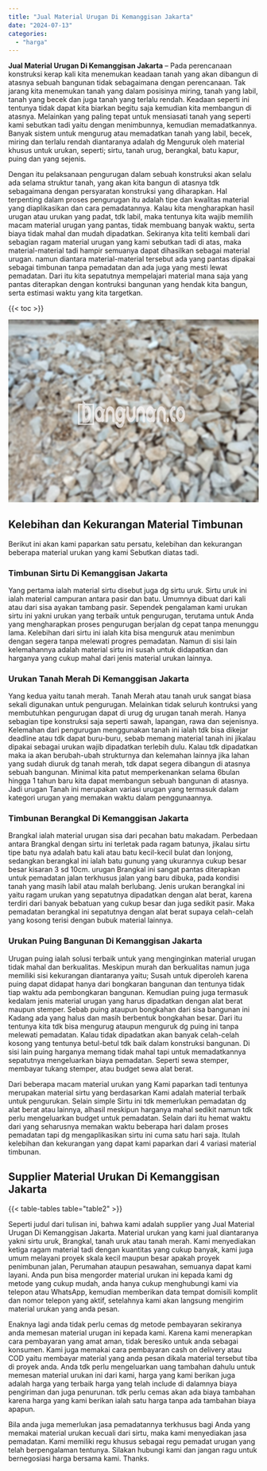 ```yaml
---
title: "Jual Material Urugan Di Kemanggisan Jakarta"
date: "2024-07-13"
categories: 
  - "harga"
---
```


**Jual Material Urugan Di Kemanggisan Jakarta** – Pada perencanaan konstruksi kerap kali kita menemukan keadaan tanah yang akan dibangun di atasnya sebuah bangunan tidak sebagaimana dengan perencanaan. Tak jarang kita menemukan tanah yang dalam posisinya miring, tanah yang labil, tanah yang becek dan juga tanah yang terlalu rendah. Keadaan seperti ini tentunya tidak dapat kita biarkan begitu saja kemudian kita membangun di atasnya. Melainkan yang paling tepat untuk mensiasati tanah yang seperti kami sebutkan tadi yaitu dengan menimbunnya, kemudian memadatkannya. Banyak sistem untuk mengurug atau memadatkan tanah yang labil, becek, miring dan terlalu rendah diantaranya adalah dg Menguruk oleh material khusus untuk urukan, seperti; sirtu, tanah urug, berangkal, batu kapur, puing dan yang sejenis.

Dengan itu pelaksanaan pengurugan dalam sebuah konstruksi akan selalu ada selama struktur tanah, yang akan kita bangun di atasnya tdk sebagaimana dengan persyaratan konstruksi yang diharapkan. Hal terpenting dalam proses pengurugan itu adalah tipe dan kwalitas material yang diaplikasikan dan cara pemadatannya. Kalau kita mengharapkan hasil urugan atau urukan yang padat, tdk labil, maka tentunya kita wajib memilih macam material urugan yang pantas, tidak membuang banyak waktu, serta biaya tidak mahal dan mudah dipadatkan. Sekiranya kita teliti kembali dari sebagian ragam material urugan yang kami sebutkan tadi di atas, maka material-material tadi hampir semuanya dapat dihasilkan sebagai material urugan. namun diantara material-material tersebut ada yang pantas dipakai sebagai timbunan tanpa pemadatan dan ada juga yang mesti lewat pemadatan. Dari itu kita sepatutnya mempelajari material mana saja yang pantas diterapkan dengan kontruksi bangunan yang hendak kita bangun, serta estimasi waktu yang kita targetkan.

{{< toc >}}

![Jual Material Urugan Di Kemanggisan Jakarta](/images/jual-urugan-33.png)

## Kelebihan dan Kekurangan Material Timbunan

Berikut ini akan kami paparkan satu persatu, kelebihan dan kekurangan beberapa material urukan yang kami Sebutkan diatas tadi.

### Timbunan Sirtu Di Kemanggisan Jakarta

Yang pertama ialah material sirtu disebut juga dg sirtu uruk. Sirtu uruk ini ialah material campuran antara pasir dan batu. Umumnya dibuat dari kali atau dari sisa ayakan tambang pasir. Sependek pengalaman kami urukan sirtu ini yakni urukan yang terbaik untuk pengurugan, terutama untuk Anda yang mengharapkan proses pengurugan berjalan dg cepat tanpa menunggu lama. Kelebihan dari sirtu ini ialah kita bisa menguruk atau menimbun dengan segera tanpa melewati progres pemadatan. Namun di sisi lain kelemahannya adalah material sirtu ini susah untuk didapatkan dan harganya yang cukup mahal dari jenis material urukan lainnya.

### Urukan Tanah Merah Di Kemanggisan Jakarta

Yang kedua yaitu tanah merah. Tanah Merah atau tanah uruk sangat biasa sekali digunakan untuk pengurugan. Melainkan tidak seluruh kontruksi yang membutuhkan pengurugan dapat di urug dg urugan tanah merah. Hanya sebagian tipe konstruksi saja seperti sawah, lapangan, rawa dan sejenisnya. Kelemahan dari pengurugan menggunakan tanah ini ialah tdk bisa dikejar deadline atau tdk dapat buru-buru, sebab memang material tanah ini jikalau dipakai sebagai urukan wajib dipadatkan terlebih dulu. Kalau tdk dipadatkan maka ia akan berubah-ubah strukturnya dan kelemahan lainnya jika lahan yang sudah diuruk dg tanah merah, tdk dapat segera dibangun di atasnya sebuah bangunan. Minimal kita patut memperkenankan selama 6bulan hingga 1 tahun baru kita dapat membangun sebuah bangunan di atasnya. Jadi urugan Tanah ini merupakan variasi urugan yang termasuk dalam kategori urugan yang memakan waktu dalam penggunaannya.

### Timbunan Berangkal Di Kemanggisan Jakarta

Brangkal ialah material urugan sisa dari pecahan batu makadam. Perbedaan antara Brangkal dengan sirtu ini terletak pada ragam batunya, jikalau sirtu tipe batu nya adalah batu kali atau batu kecil-kecil bulat dan lonjong, sedangkan berangkal ini ialah batu gunung yang ukurannya cukup besar besar kisaran 3 sd 10cm. urugan Brangkal ini sangat pantas diterapkan untuk pemadatan jalan terkhusus jalan yang baru dibuka, pada kondisi tanah yang masih labil atau malah berlubang. Jenis urukan berangkal ini yaitu ragam urukan yang sepatutnya dipadatkan dengan alat berat, karena terdiri dari banyak bebatuan yang cukup besar dan juga sedikit pasir. Maka pemadatan berangkal ini sepatutnya dengan alat berat supaya celah-celah yang kosong terisi dengan bubuk material lainnya.

### Urukan Puing Bangunan Di Kemanggisan Jakarta

Urugan puing ialah solusi terbaik untuk yang menginginkan material urugan tidak mahal dan berkualitas. Meskipun murah dan berkualitas namun juga memiliki sisi kekurangan diantaranya yaitu; Susah untuk diperoleh karena puing dapat didapat hanya dari bongkaran bangunan dan tentunya tidak tiap waktu ada pembongkaran bangunan. Kemudian puing juga termasuk kedalam jenis material urugan yang harus dipadatkan dengan alat berat maupun stemper. Sebab puing ataupun bongkahan dari sisa bangunan ini Kadang ada yang halus dan masih berbentuk bongkahan besar. Dari itu tentunya kita tdk bisa mengurug ataupun menguruk dg puing ini tanpa melewati pemadatan. Kalau tidak dipadatkan akan banyak celah-celah kosong yang tentunya betul-betul tdk baik dalam konstruksi bangunan. Di sisi lain puing harganya memang tidak mahal tapi untuk memadatkannya sepatutnya mengeluarkan biaya pemadatan. Seperti sewa stemper, membayar tukang stemper, atau budget sewa alat berat.

Dari beberapa macam material urukan yang Kami paparkan tadi tentunya merupakan material sirtu yang berdasarkan Kami adalah material terbaik untuk pengurukan. Selain simple Sirtu ini tdk memerlukan pemadatan dg alat berat atau lainnya, alhasil meskipun harganya mahal sedikit namun tdk perlu mengeluarkan budget untuk pemadatan. Selain dari itu hemat waktu dari yang seharusnya memakan waktu beberapa hari dalam proses pemadatan tapi dg mengaplikasikan sirtu ini cuma satu hari saja. Itulah kelebihan dan kekurangan yang dapat kami paparkan dari 4 variasi material timbunan.

## Supplier Material Urukan Di Kemanggisan Jakarta

{{< table-tables table="table2" >}}

Seperti judul dari tulisan ini, bahwa kami adalah supplier yang Jual Material Urugan Di Kemanggisan Jakarta. Material urukan yang kami jual diantaranya yakni sirtu uruk, Brangkal, tanah uruk atau tanah merah. Kami menyediakan ketiga ragam material tadi dengan kuantitas yang cukup banyak, kami juga umum melayani proyek skala kecil maupun besar apakah proyek penimbunan jalan, Perumahan ataupun pesawahan, semuanya dapat kami layani. Anda pun bisa mengorder material urukan ini kepada kami dg metode yang cukup mudah, anda hanya cukup menghubungi kami via telepon atau WhatsApp, kemudian memberikan data tempat domisili komplit dan nomor telepon yang aktif, setelahnya kami akan langsung mengirim material urukan yang anda pesan.

Enaknya lagi anda tidak perlu cemas dg metode pembayaran sekiranya anda memesan material urugan ini kepada kami. Karena kami menerapkan cara pembayaran yang amat aman, tidak beresiko untuk anda sebagai konsumen. Kami juga memakai cara pembayaran cash on delivery atau COD yaitu membayar material yang anda pesan dikala material tersebut tiba di proyek anda. Anda tdk perlu mengeluarkan uang tambahan dahulu untuk memesan material urukan ini dari kami, harga yang kami berikan juga adalah harga yang terbaik harga yang telah include di dalamnya biaya pengiriman dan juga penurunan. tdk perlu cemas akan ada biaya tambahan karena harga yang kami berikan ialah satu harga tanpa ada tambahan biaya apapun.

Bila anda juga memerlukan jasa pemadatannya terkhusus bagi Anda yang memakai material urukan kecuali dari sirtu, maka kami menyediakan jasa pemadatan. Kami memiliki regu khusus sebagai regu pemadat urugan yang telah berpengalaman tentunya. Silakan hubungi kami dan jangan ragu untuk bernegosiasi harga bersama kami. Thanks.
